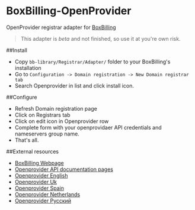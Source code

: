 # BoxBilling-OpenProvider
OpenProvider registrar adapter for [BoxBilling](https://github.com/boxbilling/boxbilling)

> This adapter is *beta* and not finished, so use it at you're own risk.

##Install
* Copy `bb-library/Registrar/Adapter/` folder to your BoxBilling's installation
* Go to `Configuration -> Domain registration -> New Domain registrar tab` 
* Search Openprovider in list and click install icon.

##Configure
* Refresh Domain registration page
* Click on Registrars tab
* Click on edit icon in Openprovider row
* Complete form with your openprovidaer API credentials and nameservers group name.
* That's all.

##External resources
* [BoxBilling Webpage](http://www.boxbilling.com/)
* [Openprovider API documentation pages](https://doc.openprovider.eu/)
* [Openprovider English](https://www.openprovider.com/)
* [Openprovider Uk](https://www.openprovider.co.uk/)
* [Openprovider Spain](https://www.openprovider.es/)
* [Openprovider Netherlands](https://www.openprovider.nl/)
* [Openprovider Русский](https://www.openprovider.ru/)
